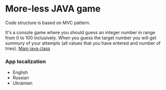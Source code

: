 # More-less JAVA game
Code structure is based on MVC pattern.

It's a console game where you should guess an integer number in range from 0 to 100 inclusively. When you guess the target number you will get summury of your attempts (all values that you have entered and number of tries).
[Main java class](./src/main/java/com/game/Main.java)

### App localization
  * English
  * Russian
  * Ukrainian